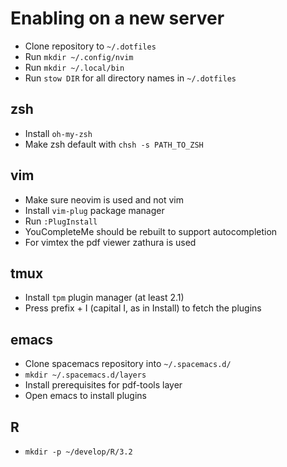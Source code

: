 # Enabling on a new server

- Clone repository to `~/.dotfiles`
- Run `mkdir ~/.config/nvim`
- Run `mkdir ~/.local/bin`
- Run `stow DIR` for all directory names in `~/.dotfiles`

## zsh
- Install `oh-my-zsh`
- Make zsh default with `chsh -s PATH_TO_ZSH`

## vim
- Make sure neovim is used and not vim
- Install `vim-plug` package manager
- Run `:PlugInstall`
- YouCompleteMe should be rebuilt to support autocompletion
- For vimtex the pdf viewer zathura is used

## tmux
- Install `tpm` plugin manager (at least 2.1)
- Press prefix + I (capital I, as in Install) to fetch the plugins

## emacs
- Clone spacemacs repository into `~/.spacemacs.d/`
- `mkdir ~/.spacemacs.d/layers`
- Install prerequisites for pdf-tools layer
- Open emacs to install plugins

## R
- `mkdir -p ~/develop/R/3.2`
